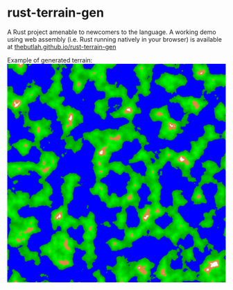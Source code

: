 # rust-terrain-gen
A Rust project amenable to newcomers to the language. A working demo using web assembly (i.e. Rust running natively in your browser) is available at [thebutlah.github.io/rust-terrain-gen](https://thebutlah.github.io/rust-terrain-gen)

Example of generated terrain:
![An example of the generated terrain](docs/example_terrain.png)
